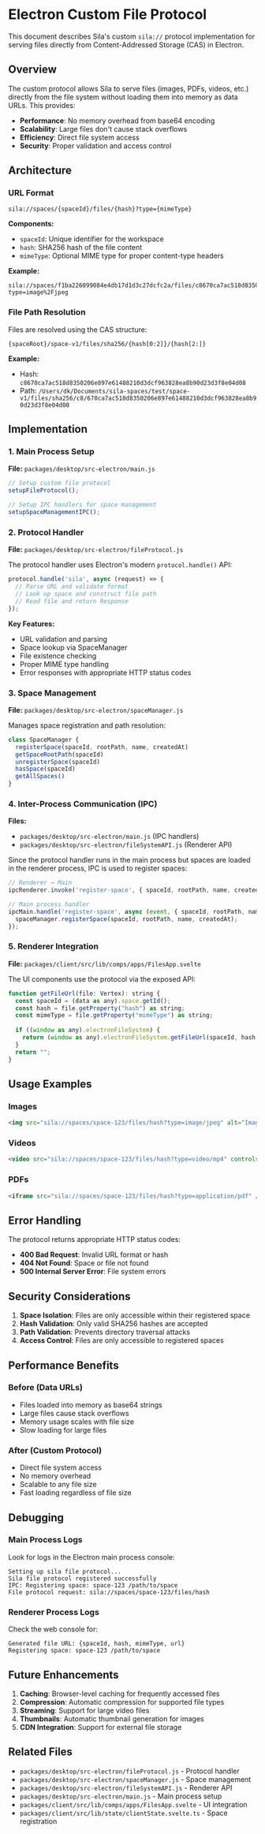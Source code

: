 # Electron Custom File Protocol

This document describes Sila's custom `sila://` protocol implementation for serving files directly from Content-Addressed Storage (CAS) in Electron.

## Overview

The custom protocol allows Sila to serve files (images, PDFs, videos, etc.) directly from the file system without loading them into memory as data URLs. This provides:

- **Performance**: No memory overhead from base64 encoding
- **Scalability**: Large files don't cause stack overflows
- **Efficiency**: Direct file system access
- **Security**: Proper validation and access control

## Architecture

### URL Format
```
sila://spaces/{spaceId}/files/{hash}?type={mimeType}
```

**Components:**
- `spaceId`: Unique identifier for the workspace
- `hash`: SHA256 hash of the file content
- `mimeType`: Optional MIME type for proper content-type headers

**Example:**
```
sila://spaces/f1ba226099084e4db17d1d3c27dcfc2a/files/c8670ca7ac518d8350206e897e61488210d3dcf963828ea8b90d23d3f8e04d08?type=image%2Fjpeg
```

### File Path Resolution

Files are resolved using the CAS structure:
```
{spaceRoot}/space-v1/files/sha256/{hash[0:2]}/{hash[2:]}
```

**Example:**
- Hash: `c8670ca7ac518d8350206e897e61488210d3dcf963828ea8b90d23d3f8e04d08`
- Path: `/Users/dk/Documents/sila-spaces/test/space-v1/files/sha256/c8/670ca7ac518d8350206e897e61488210d3dcf963828ea8b90d23d3f8e04d08`

## Implementation

### 1. Main Process Setup

**File:** `packages/desktop/src-electron/main.js`

```javascript
// Setup custom file protocol
setupFileProtocol();

// Setup IPC handlers for space management
setupSpaceManagementIPC();
```

### 2. Protocol Handler

**File:** `packages/desktop/src-electron/fileProtocol.js`

The protocol handler uses Electron's modern `protocol.handle()` API:

```javascript
protocol.handle('sila', async (request) => {
  // Parse URL and validate format
  // Look up space and construct file path
  // Read file and return Response
});
```

**Key Features:**
- URL validation and parsing
- Space lookup via SpaceManager
- File existence checking
- Proper MIME type handling
- Error responses with appropriate HTTP status codes

### 3. Space Management

**File:** `packages/desktop/src-electron/spaceManager.js`

Manages space registration and path resolution:

```javascript
class SpaceManager {
  registerSpace(spaceId, rootPath, name, createdAt)
  getSpaceRootPath(spaceId)
  unregisterSpace(spaceId)
  hasSpace(spaceId)
  getAllSpaces()
}
```

### 4. Inter-Process Communication (IPC)

**Files:** 
- `packages/desktop/src-electron/main.js` (IPC handlers)
- `packages/desktop/src-electron/fileSystemAPI.js` (Renderer API)

Since the protocol handler runs in the main process but spaces are loaded in the renderer process, IPC is used to register spaces:

```javascript
// Renderer → Main
ipcRenderer.invoke('register-space', { spaceId, rootPath, name, createdAt })

// Main process handler
ipcMain.handle('register-space', async (event, { spaceId, rootPath, name, createdAt }) => {
  spaceManager.registerSpace(spaceId, rootPath, name, createdAt);
});
```

### 5. Renderer Integration

**File:** `packages/client/src/lib/comps/apps/FilesApp.svelte`

The UI components use the protocol via the exposed API:

```javascript
function getFileUrl(file: Vertex): string {
  const spaceId = (data as any).space.getId();
  const hash = file.getProperty("hash") as string;
  const mimeType = file.getProperty("mimeType") as string;
  
  if ((window as any).electronFileSystem) {
    return (window as any).electronFileSystem.getFileUrl(spaceId, hash, mimeType);
  }
  return "";
}
```

## Usage Examples

### Images
```html
<img src="sila://spaces/space-123/files/hash?type=image/jpeg" alt="Image" />
```

### Videos
```html
<video src="sila://spaces/space-123/files/hash?type=video/mp4" controls />
```

### PDFs
```html
<iframe src="sila://spaces/space-123/files/hash?type=application/pdf" />
```

## Error Handling

The protocol returns appropriate HTTP status codes:

- **400 Bad Request**: Invalid URL format or hash
- **404 Not Found**: Space or file not found
- **500 Internal Server Error**: File system errors

## Security Considerations

1. **Space Isolation**: Files are only accessible within their registered space
2. **Hash Validation**: Only valid SHA256 hashes are accepted
3. **Path Validation**: Prevents directory traversal attacks
4. **Access Control**: Files are only accessible to registered spaces

## Performance Benefits

### Before (Data URLs)
- Files loaded into memory as base64 strings
- Large files cause stack overflows
- Memory usage scales with file size
- Slow loading for large files

### After (Custom Protocol)
- Direct file system access
- No memory overhead
- Scalable to any file size
- Fast loading regardless of file size

## Debugging

### Main Process Logs
Look for logs in the Electron main process console:
```
Setting up sila file protocol...
Sila file protocol registered successfully
IPC: Registering space: space-123 /path/to/space
File protocol request: sila://spaces/space-123/files/hash
```

### Renderer Process Logs
Check the web console for:
```
Generated file URL: {spaceId, hash, mimeType, url}
Registering space: space-123 /path/to/space
```

## Future Enhancements

1. **Caching**: Browser-level caching for frequently accessed files
2. **Compression**: Automatic compression for supported file types
3. **Streaming**: Support for large video files
4. **Thumbnails**: Automatic thumbnail generation for images
5. **CDN Integration**: Support for external file storage

## Related Files

- `packages/desktop/src-electron/fileProtocol.js` - Protocol handler
- `packages/desktop/src-electron/spaceManager.js` - Space management
- `packages/desktop/src-electron/fileSystemAPI.js` - Renderer API
- `packages/desktop/src-electron/main.js` - Main process setup
- `packages/client/src/lib/comps/apps/FilesApp.svelte` - UI integration
- `packages/client/src/lib/state/clientState.svelte.ts` - Space registration
